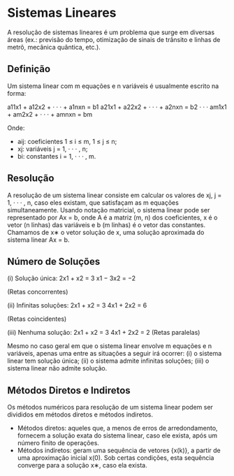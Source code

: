 # Sistemas Lineares

A resolução de sistemas lineares é um problema que surge em diversas áreas (ex.: previsão do tempo, otimização de sinais de trânsito e linhas de metrô, mecânica quântica, etc.).

## Definição

Um sistema linear com m equações e n variáveis é usualmente escrito na forma:

a11x1 + a12x2 + · · · + a1nxn = b1
a21x1 + a22x2 + · · · + a2nxn = b2
·
·
·
am1x1 + am2x2 + · · · + amnxn = bm


Onde:
- aij: coeficientes 1 ≤ i ≤ m, 1 ≤ j ≤ n;
- xj: variáveis j = 1, · · · , n;
- bi: constantes i = 1, · · · , m.

## Resolução

A resolução de um sistema linear consiste em calcular os valores de xj, j = 1, · · · , n, caso eles existam, que satisfaçam as m equações simultaneamente. Usando notação matricial, o sistema linear pode ser representado por Ax = b, onde A é a matriz (m, n) dos coeficientes, x é o vetor (n linhas) das variáveis e b (m linhas) é o vetor das constantes. Chamamos de x∗ o vetor solução de x, uma solução aproximada do sistema linear Ax = b.

## Número de Soluções

(i) Solução única:
2x1 + x2 = 3
x1 − 3x2 = −2

(Retas concorrentes)

(ii) Infinitas soluções:
2x1 + x2 = 3
4x1 + 2x2 = 6

(Retas coincidentes)


(iii) Nenhuma solução:
2x1 + x2 = 3
4x1 + 2x2 = 2
(Retas paralelas)

Mesmo no caso geral em que o sistema linear envolve m equações e n variáveis, apenas uma entre as situações a seguir irá ocorrer:
(i) o sistema linear tem solução única;
(ii) o sistema admite infinitas soluções;
(iii) o sistema linear não admite solução.

## Métodos Diretos e Indiretos

Os métodos numéricos para resolução de um sistema linear podem ser divididos em métodos diretos e métodos indiretos.
- Métodos diretos: aqueles que, a menos de erros de arredondamento, fornecem a solução exata do sistema linear, caso ele exista, após um número finito de operações.
- Métodos indiretos: geram uma sequência de vetores {x(k)}, a partir de uma aproximação inicial x(0). Sob certas condições, esta sequência converge para a solução x∗, caso ela exista.

